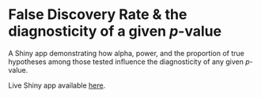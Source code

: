 # False Discovery Rate & the diagnosticity of a given *p*-value

A Shiny app demonstrating how alpha, power, and the proportion of true hypotheses among those tested influence the diagnosticity of any given *p*-value.

Live Shiny app available [here](https://mmmdata.shinyapps.io/false-discovery-rate/).